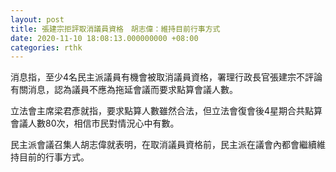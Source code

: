 ```yaml
---
layout: post
title: 張建宗拒評取消議員資格　胡志偉：維持目前行事方式
date: 2020-11-10 18:08:13.000000000 +08:00
categories: rthk
---
```


消息指，至少4名民主派議員有機會被取消議員資格，署理行政長官張建宗不評論有關消息，認為議員不應為拖延會議而要求點算會議人數。

立法會主席梁君彥就指，要求點算人數雖然合法，但立法會復會後4星期合共點算會議人數80次，相信市民對情況心中有數。

民主派會議召集人胡志偉就表明，在取消議員資格前，民主派在議會內都會繼續維持目前的行事方式。

